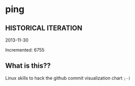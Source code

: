 # ping

## HISTORICAL ITERATION
2013-11-30

Incremented: 6755

## What is this?? 
Linux skills to hack the github commit visualization chart `;-)`
